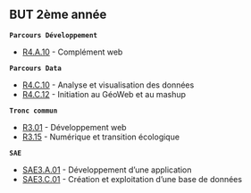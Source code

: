 ## BUT 2ème année

**`Parcours Développement`**
- [R4.A.10](./R4A10) - Complément web

**`Parcours Data`**
- [R4.C.10](./R4C10) - Analyse et visualisation des données
- [R4.C.12](./R4C12) - Initiation au GéoWeb et au mashup

**`Tronc commun`**
- [R3.01](./R301) - Développement web
- [R3.15](./R315) - Numérique et transition écologique

**`SAE`**
- [SAE3.A.01](./SAE3A01) - Développement d’une application
- [SAE3.C.01](./SAE3C01) - Création et exploitation d’une base de données
